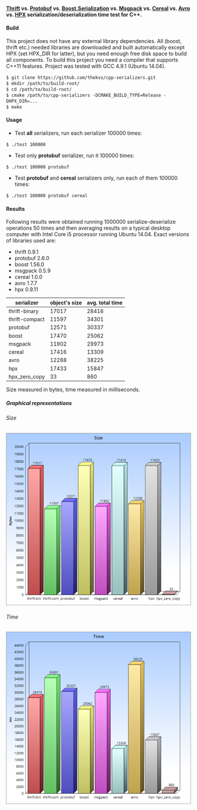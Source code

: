 #### [Thrift](http://thrift.apache.org/) vs. [Protobuf](https://code.google.com/p/protobuf/) vs. [Boost.Serialization](http://www.boost.org/libs/serialization) vs. [Msgpack](http://msgpack.org/) vs. [Cereal](http://uscilab.github.io/cereal/index.html) vs. [Avro](http://avro.apache.org/) vs. [HPX](https://github.com/STEllAR-GROUP/hpx) serialization/deserialization time test for C++.

#### Build
This project does not have any external library dependencies. All (boost, thrift etc.) needed libraries are downloaded
and built automatically except HPX (set HPX_DIR for latter), but you need enough free disk space to build all components. To build this project you need a compiler that supports
C++11 features. Project was tested with GCC 4.9.1 (Ubuntu 14.04).

```
$ git clone https://github.com/thekvs/cpp-serializers.git
$ mkdir /path/to/build-root/
$ cd /path/to/build-root/
$ cmake /path/to/cpp-serializers -DCMAKE_BUILD_TYPE=Release -DHPX_DIR=...
$ make
```

#### Usage
* Test __all__ serializers, run each serializer 100000 times:
```
$ ./test 100000
```
* Test only __protobuf__ serializer, run it 100000 times:
```
$ ./test 100000 protobuf
```
* Test __protobuf__ and __cereal__ serializers only, run each of them 100000 times:
```
$ ./test 100000 protobuf cereal
```

#### Results

Following results were obtained running 1000000 serialize-deserialize operations 50 times and then averaging results
on a typical desktop computer with Intel Core i5 processor running Ubuntu 14.04. Exact versions of libraries used are:

* thrift 0.9.1
* protobuf 2.6.0
* boost 1.56.0
* msgpack 0.5.9
* cereal 1.0.0
* avro 1.7.7
* hpx 0.9.11

| serializer     | object's size | avg. total time |
| -------------- | ------------- | --------------- |
| thrift-binary  | 17017         | 28416           |
| thrift-compact | 11597         | 34301           |
| protobuf       | 12571         | 30337           |
| boost          | 17470         | 25062           |
| msgpack        | 11902         | 29973           |
| cereal         | 17416         | 13309           |
| avro           | 12288         | 38225           |
| hpx            | 17433         | 15847           |
| hpx_zero_copy  | 33            | 860             |

Size measured in bytes, time measured in milliseconds.

##### Graphical representations

###### Size

![Size](images/size-hpx.png)

###### Time

![Time](images/time-hpx.png)
